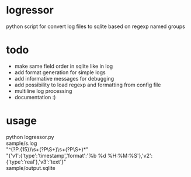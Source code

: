 logressor
=========

python script for convert log files to sqlite based on regexp named groups

todo
====
- make same field order in sqlite like in log
- add format generation for simple logs
- add informative messages for debugging
- add possibility to load regexp and formatting from config file
- multiline log processing
- documentation :)

usage
=====
  python logressor.py \
    sample/s.log \
    "^(?P<v1>.{15})\s+(?P<v2>\S+)\s+(?P<v3>\S+)*" \
    "{'v1':{'type':'timestamp','format':'%b %d %H:%M:%S'},'v2':{'type':'real'},'v3':'text'}" \
    sample/output.sqlite
